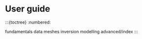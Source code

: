 # User guide

:::{toctree}
:numbered:

fundamentals
data
meshes
inversion
modelling
advanced/index
:::